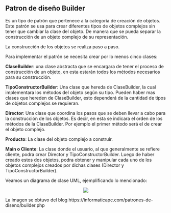 ## Patron de diseño Builder

Es un tipo de patrón que pertenece a la categoría de creación de objetos. Este patrón se usa para crear diferentes tipos de objetos complejos sin tener que cambiar la clase del objeto. De manera que se pueda separar la construcción de un objeto complejo de su representación.

La construcción de los objetos se realiza paso a paso.

Para implementar el patrón se necesita crear por lo menos cinco clases: 

**ClaseBuilder**: una clase abstracta que se encargara de tener el proceso de construcción de un objeto, en esta estarán todos los métodos necesarios para su construcción.

**TipoConstructorBuilder**: Una clase que hereda de ClaseBuilder, la cual implementara los métodos del objeto según su tipo. Pueden haber mas clases que hereden de ClaseBuilder, esto dependerá de la cantidad de tipos de objetos complejos se requieran.

**Director**: Una clase que coordina los pasos que se deben llevar a cabo para la construcción de los objetos. Es decir, en esta se indicara el orden de los métodos de la ClaseBuilder. Por ejemplo el primer método será el de crear el objeto complejo.

**Producto**: La clase del objeto complejo a construir.

**Main o Cliente**: La clase donde el usuario, al que generalmente se refiere cliente, podra crear Director y TipoConstructorBuilder. Luego de haber creado estos dos objetos,  podra obtener y manipular cada uno de los objetos complejos creados por dichas clases (Director y TipoConstructorBuilder).

Veamos un diagrama de clase UML, ejemplificando lo mencionado:
<p align="center"><img src="https://informaticapc.com/patrones-de-diseno/images/builder.jpg"></p>
La imagen se obtuvo del blog https://informaticapc.com/patrones-de-diseno/builder.php

